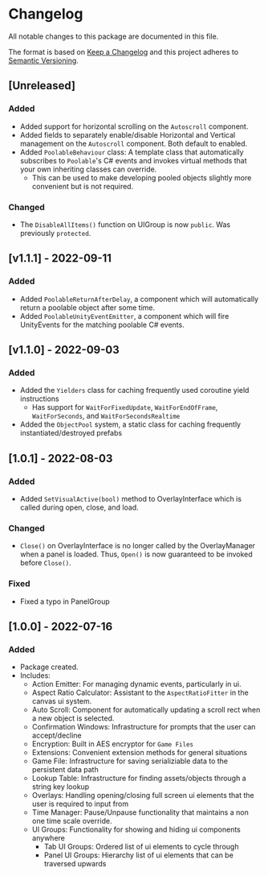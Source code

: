 # Changelog
All notable changes to this package are documented in this file.

The format is based on [Keep a Changelog](http://keepachangelog.com/en/1.0.0/) and this project adheres to [Semantic Versioning](http://semver.org/spec/v2.0.0.html).

## [Unreleased]

### Added
- Added support for horizontal scrolling on the `Autoscroll` component.
- Added fields to separately enable/disable Horizontal and Vertical management on the `Autoscroll` component. Both default to enabled.
- Added `PoolableBehaviour` class: A template class that automatically subscribes to `Poolable`'s C# events and invokes virtual methods that your own inheriting classes can override.
	- This can be used to make developing pooled objects slightly more convenient but is not required.

### Changed
- The `DisableAllItems()` function on UIGroup is now `public`. Was previously `protected`.

## [v1.1.1] - 2022-09-11

### Added
- Added `PoolableReturnAfterDelay`, a component which will automatically return a poolable object after some time.
- Added `PoolableUnityEventEmitter`, a component which will fire UnityEvents for the matching poolable C# events.

## [v1.1.0] - 2022-09-03

### Added
- Added the `Yielders` class for caching frequently used coroutine yield instructions
	- Has support for `WaitForFixedUpdate`, `WaitForEndOfFrame`, `WaitForSeconds`, and `WaitForSecondsRealtime`
- Added the `ObjectPool` system, a static class for caching frequently instantiated/destroyed prefabs

## [1.0.1] - 2022-08-03

### Added
- Added `SetVisualActive(bool)` method to OverlayInterface which is called during open, close, and load.

### Changed
- `Close()` on OverlayInterface is no longer called by the OverlayManager when a panel is loaded. Thus, `Open()` is now guaranteed to be invoked before `Close()`.

### Fixed
- Fixed a typo in PanelGroup

## [1.0.0] - 2022-07-16

### Added
- Package created.
- Includes:
	- Action Emitter: For managing dynamic events, particularly in ui.
	- Aspect Ratio Calculator: Assistant to the `AspectRatioFitter` in the canvas ui system.
	- Auto Scroll: Component for automatically updating a scroll rect when a new object is selected.
	- Confirmation Windows: Infrastructure for prompts that the user can accept/decline
	- Encryption: Built in AES encryptor for `Game Files`
	- Extensions: Convenient extension methods for general situations
	- Game File: Infrastructure for saving serializiable data to the persistent data path
	- Lookup Table: Infrastructure for finding assets/objects through a string key lookup
	- Overlays: Handling opening/closing full screen ui elements that the user is required to input from
	- Time Manager: Pause/Unpause functionality that maintains a non one time scale override.
	- UI Groups: Functionality for showing and hiding ui components anywhere
		- Tab UI Groups: Ordered list of ui elements to cycle through
		- Panel UI Groups: Hierarchy list of ui elements that can be traversed upwards